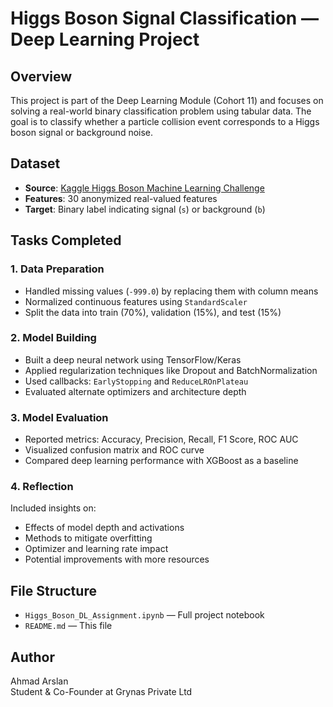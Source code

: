 # Higgs Boson Signal Classification — Deep Learning Project

## Overview

This project is part of the Deep Learning Module (Cohort 11) and focuses on solving a real-world binary classification problem using tabular data. The goal is to classify whether a particle collision event corresponds to a Higgs boson signal or background noise.

## Dataset

- **Source**: [Kaggle Higgs Boson Machine Learning Challenge](https://www.kaggle.com/competitions/higgs-boson)
- **Features**: 30 anonymized real-valued features
- **Target**: Binary label indicating signal (`s`) or background (`b`)

## Tasks Completed

### 1. Data Preparation
- Handled missing values (`-999.0`) by replacing them with column means
- Normalized continuous features using `StandardScaler`
- Split the data into train (70%), validation (15%), and test (15%)

### 2. Model Building
- Built a deep neural network using TensorFlow/Keras
- Applied regularization techniques like Dropout and BatchNormalization
- Used callbacks: `EarlyStopping` and `ReduceLROnPlateau`
- Evaluated alternate optimizers and architecture depth

### 3. Model Evaluation
- Reported metrics: Accuracy, Precision, Recall, F1 Score, ROC AUC
- Visualized confusion matrix and ROC curve
- Compared deep learning performance with XGBoost as a baseline

### 4. Reflection
Included insights on:
- Effects of model depth and activations
- Methods to mitigate overfitting
- Optimizer and learning rate impact
- Potential improvements with more resources

## File Structure

- `Higgs_Boson_DL_Assignment.ipynb` — Full project notebook
- `README.md` — This file

## Author

Ahmad Arslan  
Student & Co-Founder at Grynas Private Ltd
